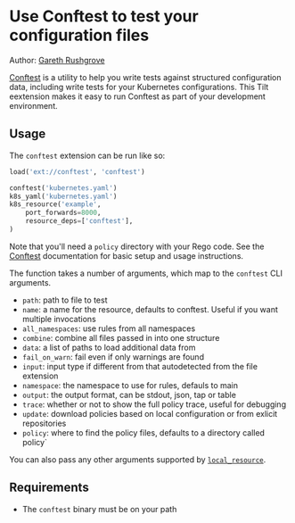 # Use Conftest to test your configuration files

Author: [Gareth Rushgrove](https://github.com/garethr)

[Conftest](https://conftest.dev) is a utility to help you write tests against structured configuration data, including  write tests for your Kubernetes configurations. This Tilt eextension makes it easy to run Conftest as part of your development environment.

## Usage

The `conftest` extension can be run like so:

```python
load('ext://conftest', 'conftest')

conftest('kubernetes.yaml')
k8s_yaml('kubernetes.yaml')
k8s_resource('example',
    port_forwards=8000,
    resource_deps=['conftest'],
)
```

Note that you'll need a `policy` directory with your Rego code. See the [Conftest](https://www.conftest.dev/)
documentation for basic setup and usage instructions.

The function takes a number of arguments, which map to the `conftest` CLI arguments.

- `path`: path to file to test
- `name`: a name for the resource, defaults to conftest. Useful if you want multiple invocations
- `all_namespaces`: use rules from all namespaces
- `combine`: combine all files passed in into one structure
- `data`: a list of paths to load additional data from
- `fail_on_warn`: fail even if only warnings are found
- `input`: input type if different from that autodetected from the file extension
- `namespace`: the namespace to use for rules, defauls to main
- `output`: the output format, can be stdout, json, tap or table
- `trace`: whether or not to show the full policy trace, useful for debugging
- `update`: download policies based on local configuration or from exlicit repositories
- `policy`: where to find the policy files, defaults to a directory called policy\`

You can also pass any other arguments supported by [`local_resource`](https://docs.tilt.dev/api.html#api.local_resource).

## Requirements

- The `conftest` binary must be on your path
